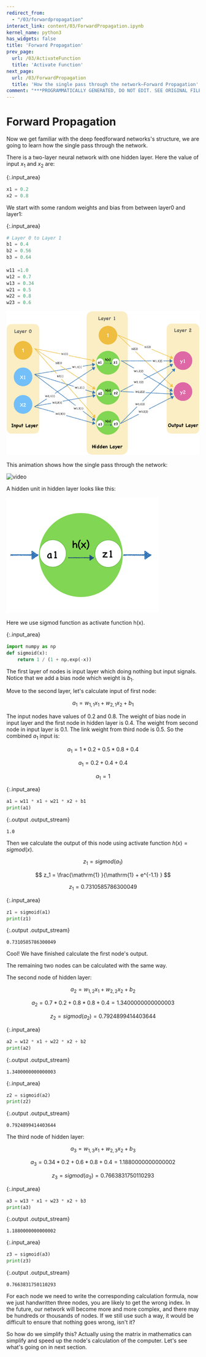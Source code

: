 ```yaml
---
redirect_from:
  - "/03/forwardpropagation"
interact_link: content/03/ForwardPropagation.ipynb
kernel_name: python3
has_widgets: false
title: 'Forward Propagation'
prev_page:
  url: /03/ActivateFunction
  title: 'Activate Function'
next_page:
  url: /03/ForwardPropagation
  title: 'How the single pass through the network—Forward Propagation'
comment: "***PROGRAMMATICALLY GENERATED, DO NOT EDIT. SEE ORIGINAL FILES IN /content***"
---
```


# Forward Propagation

Now we get familiar with the deep feedforward networks's structure, we are going to learn how the single pass through the network.

There is a two-layer neural network with one hidden layer. Here the value of input $x_1$ and $x_2$ are:



{:.input_area}
```python
x1 = 0.2
x2 = 0.8
```


We start with some random weights and bias from between layer0 and layer1:



{:.input_area}
```python
# Layer 0 to Layer 1
b1 = 0.4
b2 = 0.56
b3 = 0.64

w11 =1.0
w12 = 0.7
w13 = 0.34
w21 = 0.5
w22 = 0.8
w23 = 0.6
```


![initLayer](img/initLayer.png)

This animation shows how the single pass through the network:

![video](video/layer.gif)

A hidden unit in hidden layer looks like this:

![HiddenUnit](img/Node.png)

Here we use sigmod function as activate function h(x).



{:.input_area}
```python
import numpy as np
def sigmoid(x):
    return 1 / (1 + np.exp(-x))
```



The first layer of nodes is input layer which doing nothing but input signals. Notice that we add a bias node which weight is $b_1$.

Move to the second layer, let's calculate input of first node:

$$a_1 = w_{1,1}x_1+w_{2,1}x_2 + b_1$$

The input nodes have values of 0.2 and 0.8. The weight of bias node in input layer and the first node in hidden layer is 0.4. The weight from second node in input layer is 0.1. The link weight from third node is 0.5. So the combined $a_1$ input is:

$$a_1 = 1 * 0.2 + 0.5 * 0.8 + 0.4$$

$$a_1 = 0.2 + 0.4 + 0.4$$

$$a_1 =1$$



{:.input_area}
```python
a1 = w11 * x1 + w21 * x2 + b1
print(a1)
```


{:.output .output_stream}
```
1.0

```

Then we calculate the output of this node using activate function $h(x) = sigmod(x)$.

$$z_1 = sigmod(a_1)$$

$$ z_1 =  \frac{\mathrm{1} }{\mathrm{1} + e^{-1.1} }  $$

$$z_1 = 0.7310585786300049$$




{:.input_area}
```python
z1 = sigmoid(a1)
print(z1)
```


{:.output .output_stream}
```
0.7310585786300049

```

Cool! We have finished calculate the first node's output. 

The remaining two nodes can be calculated with the same way.

The second node of hidden layer:

$$a_2 = w_{1,2}x_1+w_{2,2}x_2 + b_2$$

$$a_2 = 0.7 * 0.2 + 0.8* 0.8 + 0.4 = 1.3400000000000003$$

$$z_2 = sigmod(a_2) = 0.7924899414403644$$



{:.input_area}
```python
a2 = w12 * x1 + w22 * x2 + b2
print(a2)
```


{:.output .output_stream}
```
1.3400000000000003

```



{:.input_area}
```python
z2 = sigmoid(a2)
print(z2)
```


{:.output .output_stream}
```
0.7924899414403644

```

The third node of hidden layer:

$$a_3 = w_{1,3}x_1+w_{2,3}x_2 + b_3$$

$$a_3 = 0.34 * 0.2 + 0.6 * 0.8 + 0.4 = 1.1880000000000002$$

$$z_3 = sigmod(a_3) = 0.7663831750110293$$



{:.input_area}
```python
a3 = w13 * x1 + w23 * x2 + b3
print(a3)
```


{:.output .output_stream}
```
1.1880000000000002

```



{:.input_area}
```python
z3 = sigmoid(a3)
print(z3)
```


{:.output .output_stream}
```
0.7663831750110293

```

For each node we need to write the corresponding calculation formula, now we just handwritten three nodes, you are likely to get the wrong index. In the future, our network will become more and more complex, and there may be hundreds or thousands of nodes. If we still use such a way, it would be difficult to ensure that nothing goes wrong, isn't it?

So how do we simplify this? Actually using the matrix in mathematics can simplify and speed up the node's calculation of the computer. Let's see what's going on in next section.

